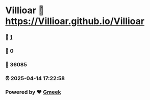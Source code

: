 # Villioar :link: https://Villioar.github.io/Villioar 
### :page_facing_up: [1](https://Villioar.github.io/Villioar/tag.html) 
### :speech_balloon: 0 
### :hibiscus: 36085 
### :alarm_clock: 2025-04-14 17:22:58 
### Powered by :heart: [Gmeek](https://github.com/Meekdai/Gmeek)
